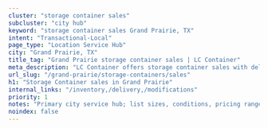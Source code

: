 ```yaml
---
cluster: "storage container sales"
subcluster: "city hub"
keyword: "storage container sales Grand Prairie, TX"
intent: "Transactional-Local"
page_type: "Location Service Hub"
city: "Grand Prairie, TX"
title_tag: "Grand Prairie storage container sales | LC Container"
meta_description: "LC Container offers storage container sales with delivery in Grand Prairie, TX. Local. Fast quotes. Since 2003."
url_slug: "/grand-prairie/storage-containers/sales"
h1: "Storage Container sales in Grand Prairie"
internal_links: "/inventory,/delivery,/modifications"
priority: 1
notes: "Primary city service hub; list sizes, conditions, pricing ranges, photos, testimonials."
noindex: false
---
```


<!-- TODO: Add unique city/inventory copy, images, and internal links here. -->
